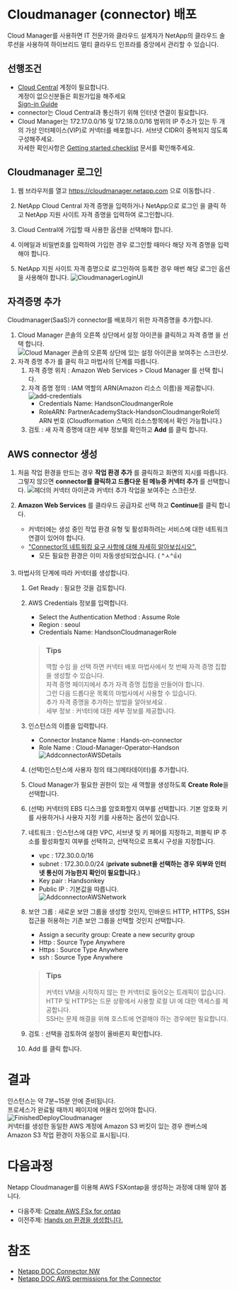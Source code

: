 # Cloudmanager (connector) 배포
Cloud Manager를 사용하면 IT 전문가와 클라우드 설계자가 NetApp의 클라우드 솔루션을 사용하여 하이브리드 멀티 클라우드 인프라를 중앙에서 관리할 수 있습니다.

## 선행조건
- [Cloud Central](https://cloud.netapp.com/) 계정이 필요합니다. </br>
계정이 없으신분들은 회원가입을 해주세요 </br> 
[Sign-in Guide](https://docs.netapp.com/us-en/cloud-manager-setup-admin/task-signing-up.html)
- connector는 Cloud Central과 통신하기 위해 인터넷 연결이 필요합니다.</br>
- Cloud Manager는 172.17.0.0/16 및 172.18.0.0/16 범위의 IP 주소가 있는 두 개의 가상 인터페이스(VIP)로 커넥터를 배포합니다. 서브넷 CIDR이 중복되지 않도록 구성해주세요. </br> 
자세한 확인사항은 [Getting started checklist](https://docs.netapp.com/us-en/cloud-manager-setup-admin/reference-checklist-cm.html) 문서를 확인해주세요.

## Cloudmanager 로그인
1. 웹 브라우저를 열고 https://cloudmanager.netapp.com 으로 이동합니다 .

2. NetApp Cloud Central 자격 증명을 입력하거나 NetApp으로 로그인 을 클릭 하고 NetApp 지원 사이트 자격 증명을 입력하여 로그인합니다.

3. Cloud Central에 가입할 때 사용한 옵션을 선택해야 합니다.

4. 이메일과 비밀번호를 입력하여 가입한 경우 로그인할 때마다 해당 자격 증명을 입력해야 합니다.

5. NetApp 지원 사이트 자격 증명으로 로그인하여 등록한 경우 매번 해당 로그인 옵션을 사용해야 합니다.
![CloudmanagerLoginUI](https://docs.netapp.com/us-en/cloud-manager-setup-admin/media/screenshot-login.png)

## 자격증명 추가
Cloudmanager(SaaS)가 connector를 배포하기 위한 자격증명을 추가합니다.

1. Cloud Manager 콘솔의 오른쪽 상단에서 설정 아이콘을 클릭하고 자격 증명 을 선택 합니다.
![Cloud Manager 콘솔의 오른쪽 상단에 있는 설정 아이콘을 보여주는 스크린샷.](https://docs.netapp.com/us-en/cloud-manager-setup-admin/media/screenshot_settings_icon.gif)
2. 자격 증명 추가 를 클릭 하고 마법사의 단계를 따릅니다.
    1. 자격 증명 위치 : Amazon Web Services > Cloud Manager 를 선택 합니다.
    2. 자격 증명 정의 : IAM 역할의 ARN(Amazon 리소스 이름)을 제공합니다.
        ![add-credentials](./images/Add-credentials.png)
        - Credentials Name: HandsonCloudmangerRole
        - RoleARN: PartnerAcademyStack-HandsonCloudmangerRole의 ARN 번호 (Cloudformation 스택의 리소스항목에서 확인 가능합니다.)
    3. 검토 : 새 자격 증명에 대한 세부 정보를 확인하고 **Add** 를 클릭 합니다.

## AWS connector 생성
1. 처음 작업 환경을 만드는 경우 **작업 환경 추가** 를 클릭하고 화면의 지시를 따릅니다. </br>
그렇지 않으면 **connector를 클릭하고 드롭다운 된 메뉴중 커넥터 추가** 를 선택합니다.
![헤더의 커넥터 아이콘과 커넥터 추가 작업을 보여주는 스크린샷.](https://docs.netapp.com/ko-kr/cloud-manager-setup-admin/media/screenshot_connector_add.gif)

2. **Amazon Web Services** 를 클라우드 공급자로 선택 하고 **Continue**를 클릭 합니다.
    - 커넥터에는 생성 중인 작업 환경 유형 및 활성화하려는 서비스에 대한 네트워크 연결이 있어야 합니다.
    - ["Connector의 네트워킹 요구 사항에 대해 자세히 알아보십시오".](https://docs.netapp.com/ko-kr/cloud-manager-setup-admin/reference-networking-cloud-manager.html)
        * 모든 필요한 환경은 이미 자동생성되었습니다. ( ^ㅅ^👍)

3. 마법사의 단계에 따라 커넥터를 생성합니다.
    1. Get Ready : 필요한 것을 검토합니다.
    2. AWS Credentials 정보를 입력합니다.
        - Select the Authentication Method : Assume Role
        - Region : seoul
        - Credentials Name: HandsonCloudmanagerRole</br>
        > ### Tips
        > 역할 수임 을 선택 하면 커넥터 배포 마법사에서 첫 번째 자격 증명 집합을 생성할 수 있습니다. </br>
        > 자격 증명 페이지에서 추가 자격 증명 집합을 만들어야 합니다. </br>
        > 그런 다음 드롭다운 목록의 마법사에서 사용할 수 있습니다. </br>
        > 추가 자격 증명을 추가하는 방법을 알아보세요 . </br>
        > 세부 정보 : 커넥터에 대한 세부 정보를 제공합니다. </br>

    3. 인스턴스의 이름을 입력합니다.
        - Connector Instance Name : Hands-on-connector
        - Role Name : Cloud-Manager-Operator-Handson
        ![AddconnectorAWSDetails](./images/AddconnectorAWSDetails.png)

    4. (선택)인스턴스에 사용자 정의 태그(메타데이터)를 추가합니다.

    5. Cloud Manager가 필요한 권한이 있는 새 역할을 생성하도록 **Create Role**을 선택합니다.

    6. (선택) 커넥터의 EBS 디스크를 암호화할지 여부를 선택합니다. 기본 암호화 키를 사용하거나 사용자 지정 키를 사용하는 옵션이 있습니다.

    7. 네트워크 : 인스턴스에 대한 VPC, 서브넷 및 키 페어를 지정하고, 퍼블릭 IP 주소를 활성화할지 여부를 선택하고, 선택적으로 프록시 구성을 지정합니다.
        - vpc : 172.30.0.0/16
        - subnet : 172.30.0.0/24 (**private subnet을 선택하는 경우 외부와 인터넷 통신이 가능한지 확인이 필요합니다.**)
        - Key pair : Handsonkey
        - Public IP : 기본값을 따릅니다. </br>
        ![AddconnectorAWSNetwork](./images/AddconnectorAWSDetails.png)

    8. 보안 그룹 : 새로운 보안 그룹을 생성할 것인지, 인바운드 HTTP, HTTPS, SSH 접근을 허용하는 기존 보안 그룹을 선택할 것인지 선택합니다.
        - Assign a security group: Create a new security group
        - Http : Source Type Anywhere
        - Https : Source Type Anywhere
        - ssh : Source Type Anywhere
        > ### Tips
        > 커넥터 VM을 시작하지 않는 한 커넥터로 들어오는 트래픽이 없습니다.  </br>
        > HTTP 및 HTTPS는 드문 상황에서 사용할 로컬 UI 에 대한 액세스를 제공합니다.  </br>
        > SSH는 문제 해결을 위해 호스트에 연결해야 하는 경우에만 필요합니다. </br>

    9. 검토 : 선택을 검토하여 설정이 올바른지 확인합니다.
    10. Add 를 클릭 합니다.

# 결과
인스턴스는 약 7분~15분 안에 준비됩니다. </br>
프로세스가 완료될 때까지 페이지에 머물러 있어야 합니다.</br>
![FinishedDeployCloudmanager](./images/FinishedDeployCloudmanager.png)</br>
커넥터를 생성한 동일한 AWS 계정에 Amazon S3 버킷이 있는 경우 캔버스에 Amazon S3 작업 환경이 자동으로 표시됩니다.

# 다음과정
Netapp Cloudmanager를 이용해 AWS FSXontap을 생성하는 과정에 대해 알아 봅니다.</br>
- 다음주제: [Create AWS FSx for ontap](../FSXforOntap/CreateFSXontap.md)
- 이전주제: [Hands on 환경을 생성합니다.](../QuickStart/CreateLabQuickstartGuide.md)


# 참조
- [ Netapp DOC Connector NW ](https://docs.netapp.com/us-en/cloud-manager-setup-admin/reference-networking-cloud-manager.html#endpoints-to-manage-resources-in-your-public-cloud-environment)
- [ Netapp DOC AWS permissions for the Connector ](https://docs.netapp.com/us-en/cloud-manager-setup-admin/reference-permissions-aws.html)